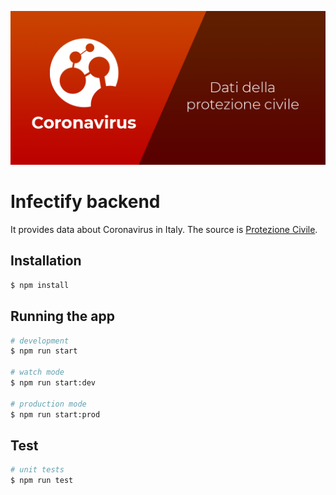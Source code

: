 ![Infectify](https://github.com/matitalatina/infectify-app/raw/master/assets/icons/first-page-play-store-it.png)

# Infectify backend

It provides data about Coronavirus in Italy. The source is [Protezione Civile](https://github.com/pcm-dpc/COVID-19).

## Installation

```bash
$ npm install
```

## Running the app

```bash
# development
$ npm run start

# watch mode
$ npm run start:dev

# production mode
$ npm run start:prod
```

## Test

```bash
# unit tests
$ npm run test
```
